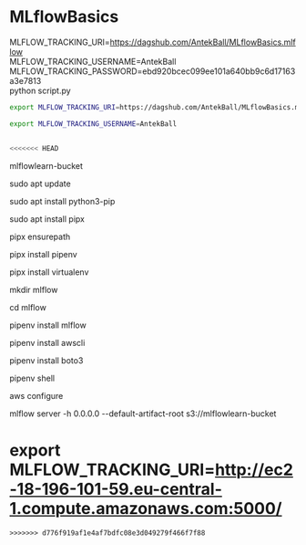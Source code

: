 # MLflowBasics


MLFLOW_TRACKING_URI=https://dagshub.com/AntekBall/MLflowBasics.mlflow \
MLFLOW_TRACKING_USERNAME=AntekBall \
MLFLOW_TRACKING_PASSWORD=ebd920bcec099ee101a640bb9c6d17163a3e7813 \
python script.py


``` bash
export MLFLOW_TRACKING_URI=https://dagshub.com/AntekBall/MLflowBasics.mlflow

export MLFLOW_TRACKING_USERNAME=AntekBall 


<<<<<<< HEAD
```

mlflowlearn-bucket

sudo apt update

sudo apt install python3-pip

sudo apt install pipx

pipx ensurepath

pipx install pipenv

pipx install virtualenv

mkdir mlflow

cd mlflow

pipenv install mlflow

pipenv install awscli

pipenv install boto3

pipenv shell

aws configure

mlflow server -h 0.0.0.0 --default-artifact-root s3://mlflowlearn-bucket

export MLFLOW_TRACKING_URI=http://ec2-18-196-101-59.eu-central-1.compute.amazonaws.com:5000/
=======

```
>>>>>>> d776f919af1e4af7bdfc08e3d049279f466f7f88
